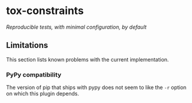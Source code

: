 # tox-constraints

*Reproducible tests, with minimal configuration, by default*


## Limitations

This section lists known problems with the current implementation.

### PyPy compatibility

The version of pip that ships with pypy does not seem to like the `-r` option on which this plugin depends.
